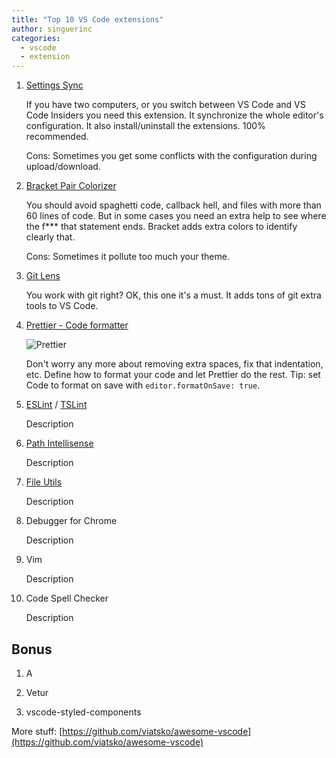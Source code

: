 ```yaml
---
title: "Top 10 VS Code extensions"
author: singuerinc
categories:
  - vscode
  - extension
---
```


1. [Settings Sync](https://marketplace.visualstudio.com/items?itemName=Shan.code-settings-sync)

    If you have two computers, or you switch between VS Code and VS Code Insiders you need this extension. It synchronize the whole editor's configuration. It also install/uninstall the extensions. 100% recommended.

    Cons: Sometimes you get some conflicts with the configuration during upload/download.

1. [Bracket Pair Colorizer](https://marketplace.visualstudio.com/items?itemName=CoenraadS.bracket-pair-colorizer)

    You should avoid spaghetti code, callback hell, and files with more than 60 lines of code. But in some cases you need an extra help to see where the f*** that statement ends. Bracket adds extra colors to identify clearly that.

    Cons: Sometimes it pollute too much your theme.

1. [Git Lens](https://github.com/eamodio/vscode-gitlens)

    You work with git right? OK, this one it's a must. It adds tons of git extra tools to VS Code.

1. [Prettier - Code formatter](https://prettier.io/)

    ![Prettier](/2017-12-20-vs-code-extensions/prettier.png)

    Don't worry any more about removing extra spaces, fix that indentation, etc. Define how to format your code and let Prettier do the rest. Tip: set Code to format on save with `editor.formatOnSave: true`.

1. [ESLint](https://github.com/Microsoft/vscode-eslint) / [TSLint](https://github.com/Microsoft/vscode-tslint)

    Description

1. [Path Intellisense](https://marketplace.visualstudio.com/items?itemName=christian-kohler.path-intellisense)

    Description

1. [File Utils](https://marketplace.visualstudio.com/items?itemName=sleistner.vscode-fileutils)

    Description

1. Debugger for Chrome

    Description

1. Vim

    Description

1. Code Spell Checker

    Description


## Bonus

  1. A

  1. Vetur

  1. vscode-styled-components

More stuff:
[https://github.com/viatsko/awesome-vscode](https://github.com/viatsko/awesome-vscode)